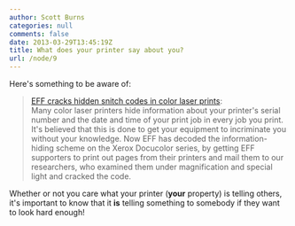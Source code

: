 ```yaml
---
author: Scott Burns
categories: null
comments: false
date: 2013-03-29T13:45:19Z
title: What does your printer say about you?
url: /node/9
---
```


<p>
Here's something to be aware of:
</p><blockquote>
<a href="http://www.boingboing.net/2005/10/17/eff_cracks_hidden_sn.html">EFF cracks hidden snitch codes in color laser prints</a>:
<br />Many color laser printers hide information about your printer's serial number and the date and time of your print job in every job you print. It's believed that this is done to get your equipment to incriminate you without your knowledge. Now EFF has decoded the information-hiding scheme on the Xerox Docucolor series, by getting EFF supporters to print out pages from their printers and mail them to our researchers, who examined them under magnification and special light and cracked the code.
</blockquote><p>
Whether or not you care what your printer (<strong>your</strong> property) is telling others, it's important to know that it <strong>is</strong> telling something to somebody if they want to look hard enough!
</p>